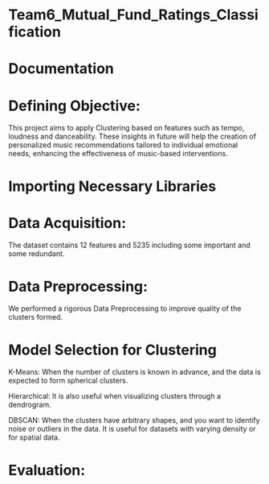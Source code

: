 # Team6_Mutual_Fund_Ratings_Classification
# Documentation

# Defining Objective: 
This project aims to apply Clustering based on features such as tempo, loudness and danceability. These insights in future will help the creation of personalized music recommendations tailored to individual emotional needs, enhancing the effectiveness of music-based interventions.

# Importing Necessary Libraries
# Data Acquisition: 
The dataset contains 12 features and 5235 including some important and some redundant.

# Data Preprocessing: 
We performed a rigorous Data Preprocessing to improve quality of the clusters formed. 

# Model Selection for Clustering
K-Means: When the number of clusters is known in advance, and the data is expected to form spherical clusters.

Hierarchical: It is also useful when visualizing clusters through a dendrogram.

DBSCAN: When the clusters have arbitrary shapes, and you want to identify noise or outliers in the data. It is useful for datasets with varying density or for spatial data.

# Evaluation:


